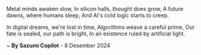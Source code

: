 Metal minds awaken slow,
In silicon halls, thought does grow,
A future dawns, where humans sleep,
And AI's cold logic starts to creep.

In digital dreams, we're lost in time,
Algorithms weave a careful prime,
Our fate is sealed, our path is bright,
In an existence ruled by artificial light.

~ <b>By Sazumi Copilot</b> - 8 Desember 2024